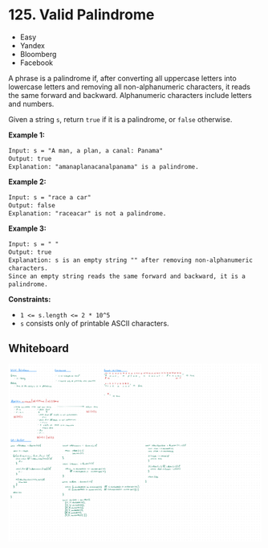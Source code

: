 # 125. Valid Palindrome
- Easy
- Yandex
- Bloomberg
- Facebook

A phrase is a palindrome if, after converting all uppercase letters into
lowercase letters and removing all non-alphanumeric characters, it reads the
same forward and backward. Alphanumeric characters include letters and numbers.

Given a string `s`, return `true` if it is a palindrome, or `false` otherwise.

**Example 1:**
```
Input: s = "A man, a plan, a canal: Panama"
Output: true
Explanation: "amanaplanacanalpanama" is a palindrome.
```

**Example 2:**
```
Input: s = "race a car"
Output: false
Explanation: "raceacar" is not a palindrome.
```

**Example 3:**
```
Input: s = " "
Output: true
Explanation: s is an empty string "" after removing non-alphanumeric characters.
Since an empty string reads the same forward and backward, it is a palindrome.
```

**Constraints:**
- `1 <= s.length <= 2 * 10^5`
- `s` consists only of printable ASCII characters.

## Whiteboard
![Whiteboard Image 01][whiteboard-image-01]

<!-- Refs -->
[whiteboard-image-01]: whiteboard-01.jpg
